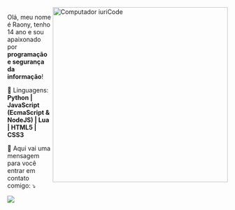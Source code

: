 <img src="https://raw.githubusercontent.com/MicaelliMedeiros/micaellimedeiros/master/image/computer-illustration.png" min-width="400px" max-width="400px" width="400px" align="right" alt="Computador iuriCode">

<p align="left"> 
  Olá, meu nome é Raony, tenho 14 ano e sou apaixonado por <strong>programação e segurança da informação</strong>!<br>
</p>

<p align="left">
  🦄 Linguagens: <strong>Python | JavaScript (EcmaScript & NodeJS) | Lua | HTML5 | CSS3</strong>
</p>

<p align="left">
  💌 Aqui vai uma mensagem para você entrar em contato comigo: ⤵️
</p>

<p align="left">
  <a href="<a href="https://wa.me/555198244222" alt="WhatsApp">
  <img src="https://img.shields.io/badge/-WhatsApp-25d366?style=flat-square&labelColor=25d366&logo=whatsapp&logoColor=white&link=API-DO-SEU-WHATSAPP"/></a>
</p>  
